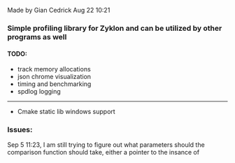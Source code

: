 Made by Gian Cedrick Aug 22 10:21

### Simple profiling library for Zyklon and can be utilized by other programs as well

#### TODO:
- track memory allocations
- json chrome visualization
- timing and benchmarking
- spdlog logging


---
- Cmake static lib windows support




### Issues:

Sep 5 11:23,
    I am still trying to figure out what parameters
should the comparison function should take, either a pointer
to the insance of 